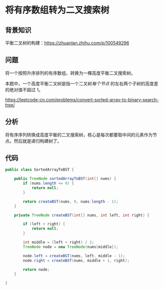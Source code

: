 # 将有序数组转为二叉搜索树



## 背景知识

平衡二叉树的构建：https://zhuanlan.zhihu.com/p/100549296





## 问题

将一个按照升序排列的有序数组，转换为一棵高度平衡二叉搜索树。

本题中，一个高度平衡二叉树是指一个二叉树*每个节点* 的左右两个子树的高度差的绝对值不超过 1。

https://leetcode-cn.com/problems/convert-sorted-array-to-binary-search-tree/





## 分析

将有序序列转换成高度平衡的二叉搜索树，核心是每次都要取中间的元素作为节点。然后就是递归构建树了。



## 代码

```java
public class SortedArrayToBST {

    public TreeNode sortedArrayToBST(int[] nums) {
        if (nums.length <= 0) {
            return null;
        }

        return createBST(nums, 0, nums.length - 1);
    }

    private TreeNode createBST(int[] nums, int left, int right) {

        if (left > right) {
            return null;
        }

        int middle = (left + right) / 2;
        TreeNode node = new TreeNode(nums[middle]);

        node.left = createBST(nums, left, middle - 1);
        node.right = createBST(nums, middle + 1, right);

        return node;
    }

}
```

